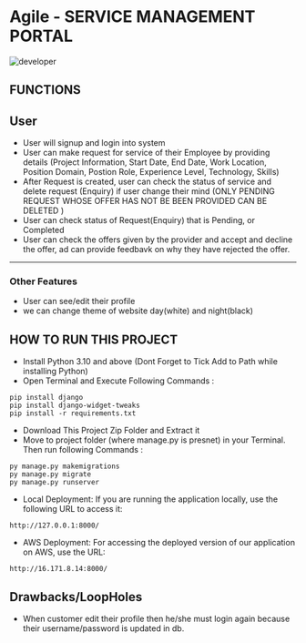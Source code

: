 # Agile - SERVICE MANAGEMENT PORTAL
![developer](https://img.shields.io/badge/Developed%20By%20%3A-TEAM%204A%20-red)

## FUNCTIONS
## User
- User will signup and login into system
- User can make request for service of their Employee by providing details (Project Information, Start Date, End Date, Work Location, Position Domain, Postion Role, Experience Level, Technology, Skills)
- After Request is created, user can check the status of service and delete request (Enquiry) if user change their mind (ONLY PENDING REQUEST WHOSE OFFER HAS NOT BE BEEN PROVIDED CAN BE DELETED )
- User can check status of Request(Enquiry) that is Pending, or Completed
- User can check the offers given by the provider and accept and decline the offer, ad can provide feedbavk on why they have rejected the offer.
---
### Other Features
- User can see/edit their profile
- we can change theme of website day(white) and night(black)

## HOW TO RUN THIS PROJECT
- Install Python 3.10 and above (Dont Forget to Tick Add to Path while installing Python)
- Open Terminal and Execute Following Commands :
```
pip install django
pip install django-widget-tweaks
pip install -r requirements.txt

```
- Download This Project Zip Folder and Extract it
- Move to project folder (where manage.py is presnet) in your Terminal. Then run following Commands :
```
py manage.py makemigrations
py manage.py migrate
py manage.py runserver
```
- Local Deployment: If you are running the application locally, use the following URL to access it:
```
http://127.0.0.1:8000/
```
- AWS Deployment: For accessing the deployed version of our application on AWS, use the URL: 
```
http://16.171.8.14:8000/
```
## Drawbacks/LoopHoles
- When customer edit their profile then he/she must login again because their username/password is updated in db.

